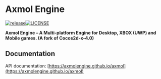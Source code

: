 # Axmol Engine

[![release](https://img.shields.io/github/v/release/axmolengine/axmol?include_prereleases&label=release)](https://github.com/axmolengine/axmol/releases)[![LICENSE](https://img.shields.io/badge/license-MIT-blue.svg)](https://github.com/axmolengine/axmol/blob/master/LICENSE)

**Axmol Engine – A Multi-platform Engine for Desktop, XBOX (UWP) and Mobile games. (A fork of Cocos2d-x-4.0)**

## Documentation

API documentation: [https://axmolengine.github.io/axmol](https://axmolengine.github.io/axmol)
